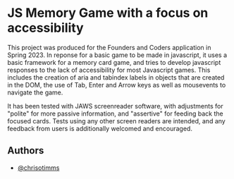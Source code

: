 # JS Memory Game with a focus on accessibility
This project was produced for the Founders and Coders application in Spring 2023. In reponse for a basic game to be made in javascript, it uses a basic framework for a memory card game, and tries to develop javascript responses to the lack of accessibility for most Javascript games. This includes the creation of aria and tabindex labels in objects that are created in the DOM, the use of Tab, Enter and Arrow keys as well as mousevents to navigate the game. 


It has been tested with JAWS screenreader software, with adjustments for "polite" for more passive information, and "assertive" for feeding back the focused cards. Tests using any other screen readers are intended, and any feedback from users is additionally welcomed and encouraged. 


## Authors

- [@chrisotimms](https://www.github.com/chriscotimms)